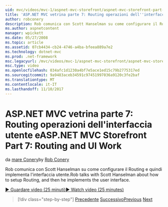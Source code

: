 ```yaml
---
uid: mvc/videos/mvc-1/aspnet-mvc-storefront/aspnet-mvc-storefront-part-7-routing-and-ui-work
title: 'ASP.NET MVC vetrina parte 7: Routing operazioni dell''interfaccia utente e | Documenti Microsoft'
author: robconery
description: Rob comunica con Scott Hanselman su come configurare il Routing e quindi implementa l'interfaccia utente.
ms.author: aspnetcontent
manager: wpickett
ms.date: 05/27/2008
ms.topic: article
ms.assetid: 07cb4434-cb24-4746-a4ba-bfeea889a7e2
ms.technology: dotnet-mvc
ms.prod: .net-framework
msc.legacyurl: /mvc/videos/mvc-1/aspnet-mvc-storefront/aspnet-mvc-storefront-part-7-routing-and-ui-work
msc.type: video
ms.openlocfilehash: 034afc1d1230a4bf7e5ace1ed15c79b2775317ed
ms.sourcegitcommit: 9a9483aceb34591c97451997036a9120c3fe2baf
ms.translationtype: MT
ms.contentlocale: it-IT
ms.lasthandoff: 11/10/2017
---
```

<a name="aspnet-mvc-storefront-part-7-routing-and-ui-work"></a><span data-ttu-id="7c788-103">ASP.NET MVC vetrina parte 7: Routing operazioni dell'interfaccia utente e</span><span class="sxs-lookup"><span data-stu-id="7c788-103">ASP.NET MVC Storefront Part 7: Routing and UI Work</span></span>
====================
<span data-ttu-id="7c788-104">da [mare Conery](https://github.com/robconery)</span><span class="sxs-lookup"><span data-stu-id="7c788-104">by [Rob Conery](https://github.com/robconery)</span></span>

<span data-ttu-id="7c788-105">Rob comunica con Scott Hanselman su come configurare il Routing e quindi implementa l'interfaccia utente.</span><span class="sxs-lookup"><span data-stu-id="7c788-105">Rob talks with Scott Hanselman about how to setup Routing, and then he implements the user interface.</span></span>

[<span data-ttu-id="7c788-106">&#9654; Guardare video (25 minuti)</span><span class="sxs-lookup"><span data-stu-id="7c788-106">&#9654; Watch video (25 minutes)</span></span>](https://channel9.msdn.com/Blogs/ASP-NET-Site-Videos/aspnet-mvc-storefront-part-7-routing-and-ui-work)

>[!div class="step-by-step"]
<span data-ttu-id="7c788-107">[Precedente](aspnet-mvc-storefront-part-6-finishing-the-repository-and-initial-ui-work.md)
[Successivo](aspnet-mvc-storefront-part-8-testing-controllers-iteration-1-complete.md)</span><span class="sxs-lookup"><span data-stu-id="7c788-107">[Previous](aspnet-mvc-storefront-part-6-finishing-the-repository-and-initial-ui-work.md)
[Next](aspnet-mvc-storefront-part-8-testing-controllers-iteration-1-complete.md)</span></span>
